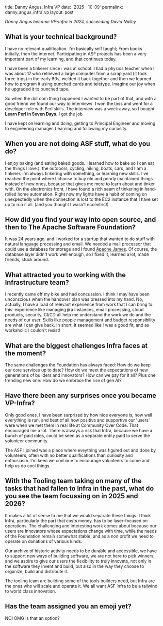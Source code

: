 title: Danny Angus, Infra VP 
date: '2025--10-09' 
permalink: danny_angus_infra_vp layout: post

_Danny Angus became VP-Infra in 2024, succeeding David Nalley_

## What is your technical background?
I have no relevant qualification. I'm basically self taught; From books initially, then the internet. Participating in ASF projects has been a very important part of my learning, and that continues today.

I have been a tinkerer since i was at school. I had a physics teacher when I was about 17 who retrieved a large computer from a scrap yard (it took three trips) in the early 80s, welded it back together and then we learned how to program it using punched cards and teletype. Imagine our joy when he upgraded it to punched tape.

So when the dot com thing happened I wanted to be part of that, and with a good friend we found our way to interviews. I won the toss and went for a developer role with Perl skills. The interview was a week away, so I bought **Learn Perl in Seven Days**. I got the job. 

I have kept on learning and doing, getting to Principal Engineer and moving to engineering manager. Learning and following my curiosity.

## When you are not doing ASF stuff, what do you do?
I enjoy baking (and eating baked goods. I learned how to bake so I can eat the things I love.), the outdoors, cycling, hiking, boats, cars, and I am a tinkerer. I'm always tinkering with something, or learning new skills. I've reached the point where I choose to buy old and poorly maintained things instead of new ones, because that gives me more to learn about and tinker with. On the electronics front, I have found a rich seam of tinkering in hand-rolled home automation. Right now my lights have a habit of coming on unexpectedly when the connection is lost to the EC2 instance that I have set up to run it all. (and you thought I wasn't eccentric!) 

## How did you find your way into open source, and then to The Apache Software Foundation?
It was 24 years ago, and I worked for a startup that wanted to do stuff with natural language processing and email. We needed a mail processor that could use a database for storage and I found <a href="http://james.apache.org" target="_blank">Apache James</a>. Of course, the database layer didn't work well enough, so I fixed it, learned a lot, made friends, stuck around.

## What attracted you to working with the Infrastructure team?
I recently came off my bike and had concussion. I think I may have been unconscious when the handover plan was pressed into my hand. No, actually, I have a load of relevant experience from work that I can bring to this: experience like managing jira instances, email processing, cloud products, security, CI/CD all help me understand the work we do and the needs of our user. Skills like people management and budget responsibility are what I can give back. In short, it seemed like I was a good fit, and as workaholic I couldn't resist!

## What are the biggest challenges Infra faces at the moment?
The same challenges the Foundation has always faced: How do we keep our core services up to date? How do we meet the expectations of new generations of builders and innovators? How can we pay for it all? Plus one trending new one: How do we embrace the rise of gen AI?

## Have there been any surprises once you became VP-Infra?
Only good ones, I have been surprised by how nice everyone is, how well everything is run, and best of all how positive and supportive our 'users' were when we met them in real life at Community Over Code. That encouraged me a lot. There is always a risk that Infra, because we have a bunch of paid roles, could be seen as a separate entity paid to serve the volunteer community. 

The ASF I joined was a place where eveything was figured out and done by volunteers, often with no better qualifications than curiosity and enthusiasm. I'm keen we continue to encourage volunteers to come and help us do cool things.

## With the Tooling team taking on many of the tasks that had fallen to Infra in the past, what do you see the team focussing on in 2025 and 2026?
It makes a lot of sense to me that we would separate these things. I think Infra, particularly the part that costs money, has to be laser-focused on operations. The challenging and interesting work comes about because our users are innovators whose expectations change with time, while the needs of the Foundation remain somewhat stable, and as a non profit we need to operate on donations of various kinds. 

Our archive of historic activity needs to be durable and accessible, we have to support new ways of building software, we are not here to pick winners, and we aspire to give our users the flexibility to truly innovate, not only in the software they invent and build, but also in the way they choose to organize, build and distribute it. 

The tooling team are building some of the tools builders need, but Infra are the ones who will scale and operate it. We all want ASF Infra to be a tailwind to world class innovation.

## Has the team assigned you an emoji yet?
NO! OMG is that an option?
